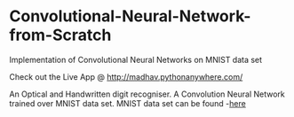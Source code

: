 # Convolutional-Neural-Network-from-Scratch
Implementation of Convolutional Neural Networks on MNIST data set 

Check out the Live App @ http://madhav.pythonanywhere.com/

An Optical and Handwritten digit recogniser. A Convolution Neural Network trained over MNIST data set. MNIST data set can be found -[here]( http://yann.lecun.com/exdb/mnist/)
